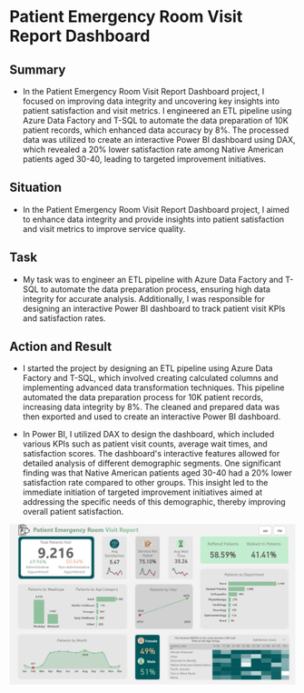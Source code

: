 # Patient Emergency Room Visit Report Dashboard

## Summary
* In the Patient Emergency Room Visit Report Dashboard project, I focused on improving data integrity and uncovering key insights into patient satisfaction and visit metrics. I engineered an ETL pipeline using Azure Data Factory and T-SQL to automate the data preparation of 10K patient records, which enhanced data accuracy by 8%. The processed data was utilized to create an interactive Power BI dashboard using DAX, which revealed a 20% lower satisfaction rate among Native American patients aged 30-40, leading to targeted improvement initiatives.

## Situation
* In the Patient Emergency Room Visit Report Dashboard project, I aimed to enhance data integrity and provide insights into patient satisfaction and visit metrics to improve service quality.

## Task
* My task was to engineer an ETL pipeline with Azure Data Factory and T-SQL to automate the data preparation process, ensuring high data integrity for accurate analysis. Additionally, I was responsible for designing an interactive Power BI dashboard to track patient visit KPIs and satisfaction rates.

## Action and Result
* I started the project by designing an ETL pipeline using Azure Data Factory and T-SQL, which involved creating calculated columns and implementing advanced data transformation techniques. This pipeline automated the data preparation process for 10K patient records, increasing data integrity by 8%. The cleaned and prepared data was then exported and used to create an interactive Power BI dashboard.

* In Power BI, I utilized DAX to design the dashboard, which included various KPIs such as patient visit counts, average wait times, and satisfaction scores. The dashboard's interactive features allowed for detailed analysis of different demographic segments. One significant finding was that Native American patients aged 30-40 had a 20% lower satisfaction rate compared to other groups. This insight led to the immediate initiation of targeted improvement initiatives aimed at addressing the specific needs of this demographic, thereby improving overall patient satisfaction.

![](https://github.com/KunLinTsai24/Human-Capital-Demographics-Data-Visualization/blob/main/img/Dashboard.png)


